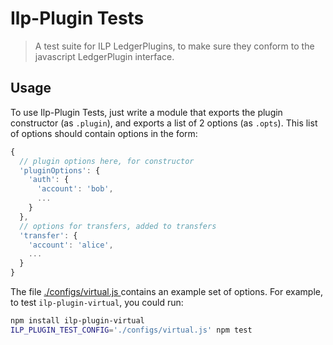 # Ilp-Plugin Tests

> A test suite for ILP LedgerPlugins, to make sure they conform to the
> javascript LedgerPlugin interface.

## Usage

To use Ilp-Plugin Tests, just write a module that exports the plugin constructor
(as `.plugin`), and exports a list of 2 options (as `.opts`). This list of options
should contain options in the form:

```js
{
  // plugin options here, for constructor
  'pluginOptions': {
    'auth': {
      'account': 'bob',
      ...
    }
  },
  // options for transfers, added to transfers
  'transfer': {
    'account': 'alice',
    ... 
  }
}
```

The file [./configs/virtual.js
](https://github.com/interledger/js-ilp-plugin-tests/blob/master/configs/virtual.js)
contains an example set of options. For example, to test `ilp-plugin-virtual`, you
could run:

```sh
npm install ilp-plugin-virtual
ILP_PLUGIN_TEST_CONFIG='./configs/virtual.js' npm test
```
